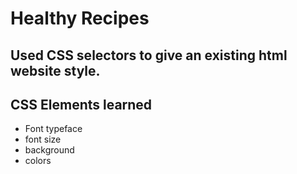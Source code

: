 # Healthy Recipes

## Used CSS selectors to give an existing html website style.

## CSS Elements learned
- Font typeface
- font size
- background
- colors
